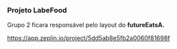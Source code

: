 ### Projeto LabeFood

Grupo 2 ficara responsável pelo layout do **futureEatsA.**

https://app.zeplin.io/project/5dd5ab8e5fb2a0060f81698f
